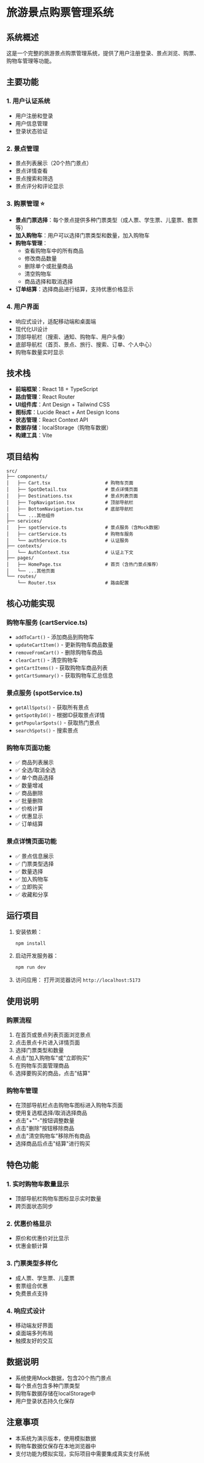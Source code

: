 # 旅游景点购票管理系统

## 系统概述
这是一个完整的旅游景点购票管理系统，提供了用户注册登录、景点浏览、购票、购物车管理等功能。

## 主要功能

### 1. 用户认证系统
- 用户注册和登录
- 用户信息管理
- 登录状态验证

### 2. 景点管理
- 景点列表展示（20个热门景点）
- 景点详情查看
- 景点搜索和筛选
- 景点评分和评论显示

### 3. 购票管理 ⭐
- **景点门票选择**：每个景点提供多种门票类型（成人票、学生票、儿童票、套票等）
- **加入购物车**：用户可以选择门票类型和数量，加入购物车
- **购物车管理**：
  - 查看购物车中的所有商品
  - 修改商品数量
  - 删除单个或批量商品
  - 清空购物车
  - 商品选择和取消选择
- **订单结算**：选择商品进行结算，支持优惠价格显示

### 4. 用户界面
- 响应式设计，适配移动端和桌面端
- 现代化UI设计
- 顶部导航栏（搜索、通知、购物车、用户头像）
- 底部导航栏（首页、景点、旅行、搜索、订单、个人中心）
- 购物车数量实时显示

## 技术栈
- **前端框架**：React 18 + TypeScript
- **路由管理**：React Router
- **UI组件库**：Ant Design + Tailwind CSS
- **图标库**：Lucide React + Ant Design Icons
- **状态管理**：React Context API
- **数据存储**：localStorage（购物车数据）
- **构建工具**：Vite

## 项目结构
```
src/
├── components/
│   ├── Cart.tsx                    # 购物车页面
│   ├── SpotDetail.tsx              # 景点详情页面
│   ├── Destinations.tsx            # 景点列表页面
│   ├── TopNavigation.tsx           # 顶部导航栏
│   ├── BottomNavigation.tsx        # 底部导航栏
│   └── ...其他组件
├── services/
│   ├── spotService.ts              # 景点服务（含Mock数据）
│   ├── cartService.ts              # 购物车服务
│   └── authService.ts              # 认证服务
├── contexts/
│   └── AuthContext.tsx             # 认证上下文
├── pages/
│   ├── HomePage.tsx                # 首页（含热门景点推荐）
│   └── ...其他页面
└── routes/
    └── Router.tsx                  # 路由配置
```

## 核心功能实现

### 购物车服务 (cartService.ts)
- `addToCart()` - 添加商品到购物车
- `updateCartItem()` - 更新购物车商品数量
- `removeFromCart()` - 删除购物车商品
- `clearCart()` - 清空购物车
- `getCartItems()` - 获取购物车商品列表
- `getCartSummary()` - 获取购物车汇总信息

### 景点服务 (spotService.ts)
- `getAllSpots()` - 获取所有景点
- `getSpotById()` - 根据ID获取景点详情
- `getPopularSpots()` - 获取热门景点
- `searchSpots()` - 搜索景点

### 购物车页面功能
- ✅ 商品列表展示
- ✅ 全选/取消全选
- ✅ 单个商品选择
- ✅ 数量增减
- ✅ 商品删除
- ✅ 批量删除
- ✅ 价格计算
- ✅ 优惠显示
- ✅ 订单结算

### 景点详情页面功能
- ✅ 景点信息展示
- ✅ 门票类型选择
- ✅ 数量选择
- ✅ 加入购物车
- ✅ 立即购买
- ✅ 收藏和分享

## 运行项目

1. 安装依赖：
   ```bash
   npm install
   ```

2. 启动开发服务器：
   ```bash
   npm run dev
   ```

3. 访问应用：
   打开浏览器访问 `http://localhost:5173`

## 使用说明

### 购票流程
1. 在首页或景点列表页面浏览景点
2. 点击景点卡片进入详情页面
3. 选择门票类型和数量
4. 点击"加入购物车"或"立即购买"
5. 在购物车页面管理商品
6. 选择要购买的商品，点击"结算"

### 购物车管理
- 在顶部导航栏点击购物车图标进入购物车页面
- 使用复选框选择/取消选择商品
- 点击"+""-"按钮调整数量
- 点击"删除"按钮移除商品
- 点击"清空购物车"移除所有商品
- 选择商品后点击"结算"进行购买

## 特色功能

### 1. 实时购物车数量显示
- 顶部导航栏购物车图标显示实时数量
- 跨页面状态同步

### 2. 优惠价格显示
- 原价和优惠价对比显示
- 优惠金额计算

### 3. 门票类型多样化
- 成人票、学生票、儿童票
- 套票组合优惠
- 免费景点支持

### 4. 响应式设计
- 移动端友好界面
- 桌面端多列布局
- 触摸友好的交互

## 数据说明
- 系统使用Mock数据，包含20个热门景点
- 每个景点包含多种门票类型
- 购物车数据存储在localStorage中
- 用户登录状态持久化保存

## 注意事项
- 本系统为演示版本，使用模拟数据
- 购物车数据仅保存在本地浏览器中
- 支付功能为模拟实现，实际项目中需要集成真实支付系统
